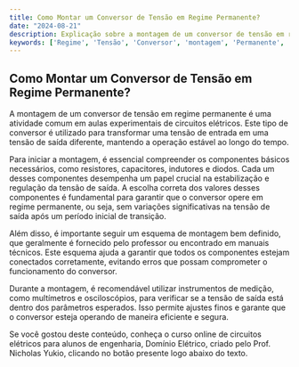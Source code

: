 ```yaml
---
title: Como Montar um Conversor de Tensão em Regime Permanente?
date: "2024-08-21"
description: Explicação sobre a montagem de um conversor de tensão em regime permanente em aulas experimentais de circuitos elétricos.
keywords: ['Regime', 'Tensão', 'Conversor', 'montagem', 'Permanente', 'Projeto']
---
```


## Como Montar um Conversor de Tensão em Regime Permanente?

A montagem de um conversor de tensão em regime permanente é uma atividade comum em aulas experimentais de circuitos elétricos. Este tipo de conversor é utilizado para transformar uma tensão de entrada em uma tensão de saída diferente, mantendo a operação estável ao longo do tempo.

Para iniciar a montagem, é essencial compreender os componentes básicos necessários, como resistores, capacitores, indutores e diodos. Cada um desses componentes desempenha um papel crucial na estabilização e regulação da tensão de saída. A escolha correta dos valores desses componentes é fundamental para garantir que o conversor opere em regime permanente, ou seja, sem variações significativas na tensão de saída após um período inicial de transição.

Além disso, é importante seguir um esquema de montagem bem definido, que geralmente é fornecido pelo professor ou encontrado em manuais técnicos. Este esquema ajuda a garantir que todos os componentes estejam conectados corretamente, evitando erros que possam comprometer o funcionamento do conversor.

Durante a montagem, é recomendável utilizar instrumentos de medição, como multímetros e osciloscópios, para verificar se a tensão de saída está dentro dos parâmetros esperados. Isso permite ajustes finos e garante que o conversor esteja operando de maneira eficiente e segura.

Se você gostou deste conteúdo, conheça o curso online de circuitos elétricos para alunos de engenharia, Domínio Elétrico, criado pelo Prof. Nicholas Yukio, clicando no botão presente logo abaixo do texto.